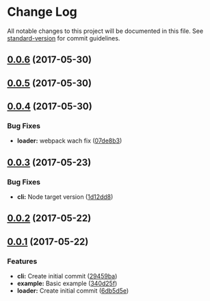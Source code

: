# Change Log

All notable changes to this project will be documented in this file. See [standard-version](https://github.com/conventional-changelog/standard-version) for commit guidelines.

<a name="0.0.6"></a>
## [0.0.6](https://github.com/design4pro/kss-loader/compare/v0.0.5...v0.0.6) (2017-05-30)



<a name="0.0.5"></a>
## [0.0.5](https://github.com/design4pro/kss-loader/compare/v0.0.4...v0.0.5) (2017-05-30)



<a name="0.0.4"></a>
## [0.0.4](https://github.com/design4pro/kss-loader/compare/v0.0.3...v0.0.4) (2017-05-30)


### Bug Fixes

* **loader:** webpack wach fix ([07de8b3](https://github.com/design4pro/kss-loader/commit/07de8b3))



<a name="0.0.3"></a>
## [0.0.3](https://github.com/design4pro/kss-loader/compare/v0.0.2...v0.0.3) (2017-05-23)


### Bug Fixes

* **cli:** Node target version ([1d12dd8](https://github.com/design4pro/kss-loader/commit/1d12dd8))



<a name="0.0.2"></a>
## [0.0.2](https://github.com/design4pro/kss-loader/compare/v0.0.1...v0.0.2) (2017-05-22)



<a name="0.0.1"></a>
## [0.0.1](https://github.com/design4pro/kss-loader/compare/29459ba...v0.0.1) (2017-05-22)


### Features

* **cli:** Create initial commit ([29459ba](https://github.com/design4pro/kss-loader/commit/29459ba))
* **example:** Basic example ([340d25f](https://github.com/design4pro/kss-loader/commit/340d25f))
* **loader:** Create initial commit ([6db5d5e](https://github.com/design4pro/kss-loader/commit/6db5d5e))
